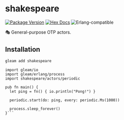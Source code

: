 # shakespeare

[![Package Version](https://img.shields.io/hexpm/v/shakespeare)](https://hex.pm/packages/shakespeare)
[![Hex Docs](https://img.shields.io/badge/hex-docs-ffaff3)](https://hexdocs.pm/shakespeare/)
![Erlang-compatible](https://img.shields.io/badge/target-erlang-b83998)

🎭 General-purpose OTP actors.

## Installation

```sh
gleam add shakespeare
```

```gleam
import gleam/io
import gleam/erlang/process
import shakespeare/actors/periodic

pub fn main() {
  let ping = fn() { io.println("Pong!") }

  periodic.start(do: ping, every: periodic.Ms(1000))

  process.sleep_forever()
}```
